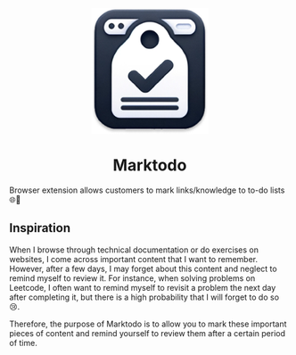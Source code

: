 
<p align="center">
  <img align="center" width="210" src="/docs/logo.png"/>
</p>

<h1 align="center">Marktodo</h1>

Browser extension allows customers to mark links/knowledge to to-do lists 🌐🔖



## Inspiration

When I browse through technical documentation or do exercises on websites, I come across important content that I want to remember. However, after a few days, I may forget about this content and neglect to remind myself to review it. For instance, when solving problems on Leetcode, I often want to remind myself to revisit a problem the next day after completing it, but there is a high probability that I will forget to do so 😢.

Therefore, the purpose of Marktodo is to allow you to mark these important pieces of content and remind yourself to review them after a certain period of time.
